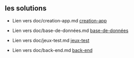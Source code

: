 ## les solutions

- Lien vers doc/creation-app.md
 [creation-app](./création-app.md)

- Lien vers doc/base-de-données.md
 [base-de-données](./base-de-données.md)


- Lien vers doc/jeux-test.md
 [jeux-test](./jeux-test.md)

 - Lien vers doc/back-end.md
 [back-end](./back-end.md)